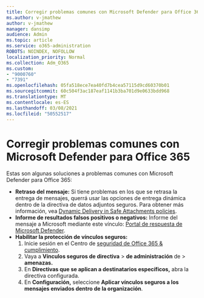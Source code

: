 ```yaml
---
title: Corregir problemas comunes con Microsoft Defender para Office 365
ms.author: v-jmathew
author: v-jmathew
manager: dansimp
audience: Admin
ms.topic: article
ms.service: o365-administration
ROBOTS: NOINDEX, NOFOLLOW
localization_priority: Normal
ms.collection: Adm_O365
ms.custom:
- "9000760"
- "7391"
ms.openlocfilehash: 05fa518ece7ea40fd7b4cea57115d9cd60370b01
ms.sourcegitcommit: 60c504f3ac187eaf1141b3ba701d9e0633bdd968
ms.translationtype: MT
ms.contentlocale: es-ES
ms.lasthandoff: 03/08/2021
ms.locfileid: "50552517"
---
```

# <a name="fix-common-problems-with-microsoft-defender-for-office-365"></a>Corregir problemas comunes con Microsoft Defender para Office 365

Estas son algunas soluciones a problemas comunes con Microsoft Defender para Office 365:

- **Retraso del mensaje:** Si tiene problemas en los que se retrasa la entrega de  mensajes, querrá usar las opciones de entrega dinámica dentro de la directiva de datos adjuntos seguros. Para obtener más información, vea [Dynamic Delivery in Safe Attachments policies](https://go.microsoft.com/fwlink/?linkid=2094106).
- **Informe de resultados falsos positivos o negativos:** Informe del mensaje a Microsoft mediante este vínculo: [Portal de respuesta de Microsoft Defender](https://go.microsoft.com/fwlink/?linkid=2092835).
- **Habilitar la protección de vínculos seguros:**
    1. Inicie sesión en el Centro de [seguridad de Office 365 & cumplimiento](https://go.microsoft.com/fwlink/p/?linkid=2077143).
    2. Vaya a **Vínculos seguros de directiva**  >  **de administración** de  >  **amenazas.**
    3. En **Directivas que se aplican a destinatarios específicos,** abra la directiva configurada.
    4. En **Configuración,** seleccione **Aplicar vínculos seguros a los mensajes enviados dentro de la organización**.
